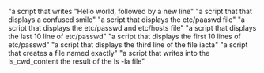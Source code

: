 "a script that writes "Hello world, followed by a new line"
"a script that that displays a confused smile"
"a script that displays the etc/paaswd file"
"a script that displays the etc/passwd and etc/hosts file"
"a script that displays the last 10 line of etc/passwd"
"a script that displays the first 10 lines of etc/passwd"
"a script that displays the third line of the file iacta"
"a script that creates a file named exactly"
"a script that writes into the ls_cwd_content the result of the ls -la file"

